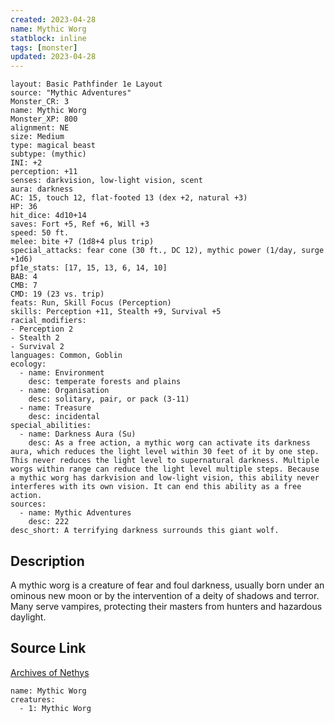 ```yaml
---
created: 2023-04-28
name: Mythic Worg
statblock: inline
tags: [monster]
updated: 2023-04-28
---
```

```statblock
layout: Basic Pathfinder 1e Layout
source: "Mythic Adventures"
Monster_CR: 3
name: Mythic Worg
Monster_XP: 800
alignment: NE
size: Medium
type: magical beast
subtype: (mythic)
INI: +2
perception: +11
senses: darkvision, low-light vision, scent
aura: darkness
AC: 15, touch 12, flat-footed 13 (dex +2, natural +3)
HP: 36
hit_dice: 4d10+14
saves: Fort +5, Ref +6, Will +3
speed: 50 ft.
melee: bite +7 (1d8+4 plus trip)
special_attacks: fear cone (30 ft., DC 12), mythic power (1/day, surge +1d6)
pf1e_stats: [17, 15, 13, 6, 14, 10]
BAB: 4
CMB: 7
CMD: 19 (23 vs. trip)
feats: Run, Skill Focus (Perception)
skills: Perception +11, Stealth +9, Survival +5
racial_modifiers:
- Perception 2
- Stealth 2
- Survival 2
languages: Common, Goblin
ecology:
  - name: Environment
    desc: temperate forests and plains
  - name: Organisation
    desc: solitary, pair, or pack (3-11)
  - name: Treasure
    desc: incidental
special_abilities:
  - name: Darkness Aura (Su)
    desc: As a free action, a mythic worg can activate its darkness aura, which reduces the light level within 30 feet of it by one step. This never reduces the light level to supernatural darkness. Multiple worgs within range can reduce the light level multiple steps. Because a mythic worg has darkvision and low-light vision, this ability never interferes with its own vision. It can end this ability as a free action.
sources:
  - name: Mythic Adventures
    desc: 222
desc_short: A terrifying darkness surrounds this giant wolf.
```
## Description
A mythic worg is a creature of fear and foul darkness, usually born under an ominous new moon or by the intervention of a deity of shadows and terror. Many serve vampires, protecting their masters from hunters and hazardous daylight.
## Source Link
[Archives of Nethys](https://aonprd.com/MythicMonsterDisplay.aspx?ItemName=Worg)
```encounter-table
name: Mythic Worg
creatures:
  - 1: Mythic Worg
```
